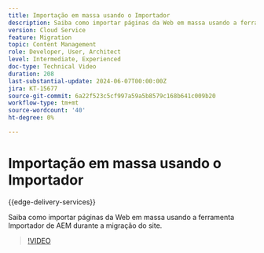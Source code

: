 ```yaml
---
title: Importação em massa usando o Importador
description: Saiba como importar páginas da Web em massa usando a ferramenta Importador de AEM durante a migração do site.
version: Cloud Service
feature: Migration
topic: Content Management
role: Developer, User, Architect
level: Intermediate, Experienced
doc-type: Technical Video
duration: 208
last-substantial-update: 2024-06-07T00:00:00Z
jira: KT-15677
source-git-commit: 6a22f523c5cf997a59a5b8579c168b641c009b20
workflow-type: tm+mt
source-wordcount: '40'
ht-degree: 0%

---
```



# Importação em massa usando o Importador

{{edge-delivery-services}}

Saiba como importar páginas da Web em massa usando a ferramenta Importador de AEM durante a migração do site.

>[!VIDEO](https://video.tv.adobe.com/v/3429597/?learn=on)
